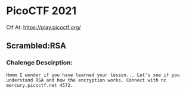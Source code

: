 # PicoCTF 2021
Ctf At: https://play.picoctf.org/

## Scrambled:RSA
### Chalenge Descirption:
```Hmmm I wonder if you have learned your lesson... Let's see if you understand RSA and how the encryption works. Connect with nc mercury.picoctf.net 4572.```
